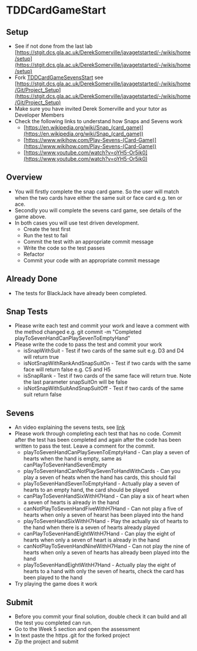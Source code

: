 # TDDCardGameStart
## Setup
* See if not done from the last lab [https://stgit.dcs.gla.ac.uk/DerekSomerville/javagetstarted/-/wikis/home/setup](https://stgit.dcs.gla.ac.uk/DerekSomerville/javagetstarted/-/wikis/home/setup)
* Fork [TDDCardGameSevensStart](https://stgit.dcs.gla.ac.uk/oose-2021-22-teaching-team/tddcardgamestart) see [https://stgit.dcs.gla.ac.uk/DerekSomerville/javagetstarted/-/wikis/home/Git/Project_Setup](https://stgit.dcs.gla.ac.uk/DerekSomerville/javagetstarted/-/wikis/home/Git/Project_Setup)
* Make sure you have invited Derek Somerville and your tutor as Developer Members
* Check the following links to understand how Snaps and Sevens work
  * [https://en.wikipedia.org/wiki/Snap_(card_game)](https://en.wikipedia.org/wiki/Snap_(card_game))
  * [https://www.wikihow.com/Play-Sevens-(Card-Game)](https://www.wikihow.com/Play-Sevens-(Card-Game))
  * [https://www.youtube.com/watch?v=oYH5-Or5ik0](https://www.youtube.com/watch?v=oYH5-Or5ik0)

## Overview
* You will firstly complete the snap card game. So the user will match when the two cards have either the same suit or face card e.g. ten or ace.
* Secondly you will complete the sevens card game, see details of the game above.
* In both cases you will use test driven development.
  * Create the test first
  * Run the test to fail
  * Commit the test with an appropriate commit message
  * Write the code so the test passes
  * Refactor
  * Commit your code with an appropriate commit message


## Already Done
* The tests for BlackJack have already been completed.

## Snap Tests
* Please write each test and commit your work and leave a comment with the method changed e.g. git commit -m "Completed playToSevenHandCanPlaySevenToEmptyHand"
* Please write the code to pass the test and commit your work
  * isSnapWithSuit - Test if two cards of the same suit e.g. D3 and D4 will return true
  * isNotSnapWithRankAndSnapSuitOn - Test if two cards with the same face will return false e.g. C5 and H5
  * isSnapRank - Test if two cards of the same face will return true. Note the last parameter snapSuitOn will be false
  * isNotSnapWithSuitAndSnapSuitOff - Test if two cards of the same suit return false

## Sevens
* An video explaining the sevens tests, see [link](https://uofglasgow.zoom.us/rec/share/WszGJGDM6LvE2t1J1uWdnu7XmP0pmq_vlEBxTqnVgzSAABV27DQgB1cXgcuO25ZF.HIOb1Ea89hGnx9Jp?startTime=1644252860000)
* Please work through completing each test that has no code. Commit after the test has been completed and again after the code has been written to pass the test. Leave a comment for the commit.
  * playToSevenHandCanPlaySevenToEmptyHand - Can play a seven of hearts when the hand is empty, same as canPlayToSevenHandSevenEmpty
  * playToSevenHandCanNotPlaySevenToHandWithCards - Can you play a seven of heats when the hand has cards, this should fail 
  * playToSevenHandSevenToEmptyHand - Actually play a seven of hearts to an empty hand, the card should be played
  * canPlayToSevenHandSixWithH7Hand - Can play a six of heart when a seven of hearts is already in the hand
  * canNotPlayToSevenHandFiveWithH7Hand - Can not play a five of hearts when only a seven of hearst has been played into the hand
  * playToSevenHandSixWithH7Hand - Play the actually six of hearts to the hand when there is a seven of hearts already played 
  * canPlayToSevenHandEightWithH7Hand - Can play the eight of hearts when only a seven of heart is already in the hand
  * canNotPlayToSevenHandNineWithH7Hand - Can not play the nine of hearts when only a seven of hearts has already been played into the hand
  * playToSevenHandEightWithH7Hand - Actually play the eight of hearts to a hand with only the seven of hearts, check the card has been played to the hand
* Try playing the game does it work

## Submit
* Before you commit your final solution, double check it can build and all the test you completed can run.
* Go to the Week 5 section and open the assessment
* In text paste the https .git for the forked project
* Zip the project and submit